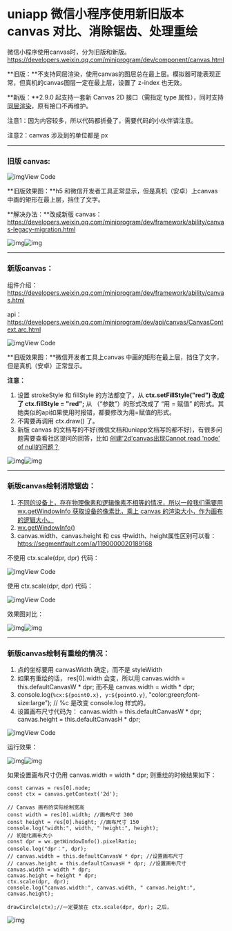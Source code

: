 # uniapp 微信小程序使用新旧版本 canvas 对比、消除锯齿、处理重绘

微信小程序使用canvas时，分为旧版和新版。https://developers.weixin.qq.com/miniprogram/dev/component/canvas.html

**旧版：**不支持同层渲染，使用canvas的图层总在最上层。模拟器可能表现正常，但真机的canvas图层一定在最上层，设置了 z-index 也无效。

**新版：**2.9.0 起支持一套新 Canvas 2D 接口（需指定 type 属性），同时支持[同层渲染](https://developers.weixin.qq.com/miniprogram/dev/component/native-component.html#原生组件同层渲染)，原有接口不再维护。

注意1：因为内容较多，所以代码都折叠了，需要代码的小伙伴请注意。

注意2：canvas 涉及到的单位都是 px

------

###  旧版 canvas:

![img](http://images.cnblogs.com/OutliningIndicators/ContractedBlock.gif)View Code

 **旧版效果图：**h5 和微信开发者工具正常显示，但是真机（安卓）上canvas 中画的矩形在最上层，挡住了文字。

**解决办法：**改成新版 canvas： https://developers.weixin.qq.com/miniprogram/dev/framework/ability/canvas-legacy-migration.html

![img](https://img2023.cnblogs.com/blog/2194212/202212/2194212-20221230142746504-98960526.png)![img](https://img2023.cnblogs.com/blog/2194212/202212/2194212-20221230142935307-2030963599.png)

------

###  新版canvas：

组件介绍：https://developers.weixin.qq.com/miniprogram/dev/framework/ability/canvas.html

api： https://developers.weixin.qq.com/miniprogram/dev/api/canvas/CanvasContext.arc.html

![img](http://images.cnblogs.com/OutliningIndicators/ContractedBlock.gif)View Code

**旧版效果图：**微信开发者工具上canvas 中画的矩形在最上层，挡住了文字，但是真机（安卓）正常显示。

**注意：**

1. 设置 strokeStyle 和 fillStyle 的方法都变了，从 **ctx.setFillStyle("red") 改成了 ctx.fillStyle = "red";** 从 （“参数”）的形式改成了 “用 = 赋值” 的形式。其她类似的api如果使用时报错，都要修改为用=赋值的形式。
2. 不需要再调用 ctx.draw() 了。
3. 新版 canvas 的文档写的不好(微信文档和uniapp文档写的都不好)，有很多问题需要查看社区提问的回答，比如 [创建'2d'canvas出现Cannot read 'node' of null的问题？](https://developers.weixin.qq.com/community/develop/doc/000caea9508b18e7c5f9581f258c00?highLine=Canvas%202d%20null )

![img](https://img2023.cnblogs.com/blog/2194212/202212/2194212-20221230143728518-1684880745.png)![img](https://img2023.cnblogs.com/blog/2194212/202212/2194212-20221230143751929-515339385.png)

------

###  新版canvas绘制消除锯齿：

1. [不同的设备上，存在物理像素和逻辑像素不相等的情况，所以一般我们需要用 wx.getWindowInfo 获取设备的像素比，乘上 canvas 的渲染大小，作为画布的逻辑大小。](https://developers.weixin.qq.com/miniprogram/dev/framework/ability/canvas.html)
2. [wx.getWindowInfo() ](https://developers.weixin.qq.com/miniprogram/dev/api/base/system/wx.getWindowInfo.html)
3. canvas.width、canvas.height 和 css 中width、height属性区别可以看：https://segmentfault.com/a/1190000020189168

不使用 ctx.scale(dpr, dpr) 代码：

![img](http://images.cnblogs.com/OutliningIndicators/ContractedBlock.gif)View Code

使用 ctx.scale(dpr, dpr) 代码：

![img](http://images.cnblogs.com/OutliningIndicators/ContractedBlock.gif)View Code

效果图对比：

![img](https://img2023.cnblogs.com/blog/2194212/202212/2194212-20221230163625122-132484713.jpg)![img](https://img2023.cnblogs.com/blog/2194212/202212/2194212-20221230163637719-1059480340.jpg) 

------

###  新版canvas绘制有重绘的情况：

1. 点的坐标要用 canvasWidth 确定，而不是 styleWidth
2. 如果有重绘的话， res[0].width 会变，所以用 canvas.width = this.defaultCanvasW * dpr; 而不是 canvas.width = width * dpr; 
3. console.log(`%cx:${pointO.x}, y:${pointO.y}`, "color:green;font-size:large"); // %c 是改变 console.log 样式的。
4. 设置画布尺寸代码为： canvas.width = this.defaultCanvasW * dpr;  canvas.height = this.defaultCanvasH * dpr;  

![img](http://images.cnblogs.com/OutliningIndicators/ContractedBlock.gif)View Code

 运行效果：

![img](https://img2023.cnblogs.com/blog/2194212/202301/2194212-20230103143251851-1535318794.png)![img](https://img2023.cnblogs.com/blog/2194212/202301/2194212-20230103143323639-2011708712.png)

 

 如果设置画布尺寸仍用 canvas.width = width * dpr; 则重绘的时候结果如下：

```
const canvas = res[0].node;
const ctx = canvas.getContext('2d');

// Canvas 画布的实际绘制宽高
const width = res[0].width; //画布尺寸 300
const height = res[0].height; //画布尺寸 150
console.log("width:", width, " height:", height);
// 初始化画布大小
const dpr = wx.getWindowInfo().pixelRatio;
console.log("dpr：", dpr);
// canvas.width = this.defaultCanvasW * dpr; //设置画布尺寸
// canvas.height = this.defaultCanvasH * dpr; //设置画布尺寸
canvas.width = width * dpr;
canvas.height = height * dpr;
ctx.scale(dpr, dpr); 
console.log("canvas.width:", canvas.width, " canvas.height:", canvas.height);

drawCircle(ctx);//一定要放在 ctx.scale(dpr, dpr); 之后，
```

 

![img](https://img2023.cnblogs.com/blog/2194212/202301/2194212-20230103150642716-176831170.gif)

 